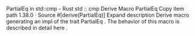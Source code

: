 PartialEq in std::cmp - Rust
std
::
cmp
Derive Macro
PartialEq
Copy item path
1.38.0
·
Source
#[derive(PartialEq)]
Expand description
Derive macro generating an impl of the trait
PartialEq
.
The behavior of this macro is described in detail
here
.
